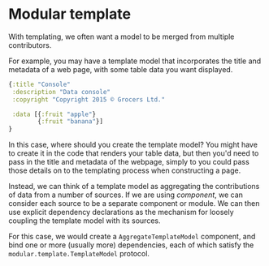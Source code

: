 # Modular template

With templating, we often want a model to be merged from multiple
contributors.

For example, you may have a template model that incorporates the title
and metadata of a web page, with some table data you want displayed.

```clojure
{:title "Console"
 :description "Data console"
 :copyright "Copyright 2015 © Grocers Ltd."

 :data [{:fruit "apple"}
        {:fruit "banana"}]
}
```

In this case, where should you create the template model? You might have
to create it in the code that renders your table data, but then you'd
need to pass in the title and metadata of the webpage, simply to you
could pass those details on to the templating process when constructing
a page.

Instead, we can think of a template model as aggregating the
contributions of data from a number of sources. If we are using
_component_, we can consider each source to be a separate component or
module. We can then use explicit dependency declarations as the
mechanism for loosely coupling the template model with its sources.

For this case, we would create a `AggregateTemplateModel` component, and bind one or more (usually more) dependencies, each of which satisfy the `modular.template.TemplateModel` protocol.
